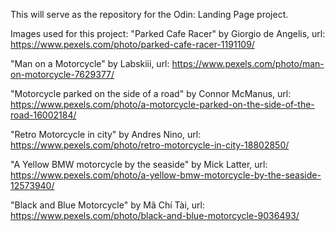 This will serve as the repository for the Odin: Landing Page project.

Images used for this project:
"Parked Cafe Racer" by Giorgio de Angelis, url: https://www.pexels.com/photo/parked-cafe-racer-1191109/

"Man on a Motorcycle" by Labskiii, url: https://www.pexels.com/photo/man-on-motorcycle-7629377/

"Motorcycle parked on the side of a road" by Connor McManus, url: https://www.pexels.com/photo/a-motorcycle-parked-on-the-side-of-the-road-16002184/

"Retro Motorcycle in city" by Andres Nino, url: https://www.pexels.com/photo/retro-motorcycle-in-city-18802850/

"A Yellow BMW motorcycle by the seaside" by Mick Latter, url: https://www.pexels.com/photo/a-yellow-bmw-motorcycle-by-the-seaside-12573940/

"Black and Blue Motorcycle" by Mã Chí Tài, url: https://www.pexels.com/photo/black-and-blue-motorcycle-9036493/